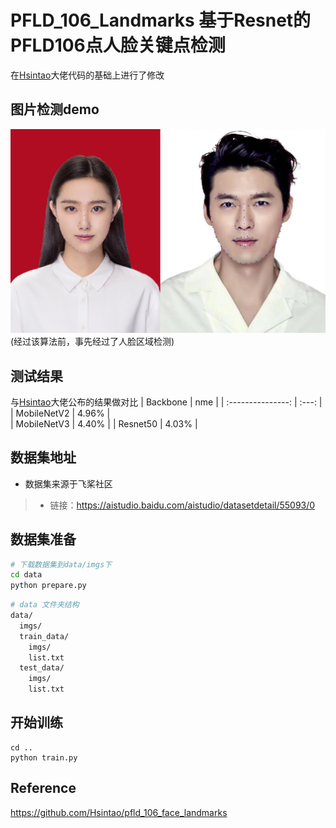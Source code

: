 # PFLD_106_Landmarks 基于Resnet的PFLD106点人脸关键点检测
在[Hsintao](https://github.com/Hsintao/pfld_106_face_landmarks)大佬代码的基础上进行了修改
## 图片检测demo
<img src="samples.png" ><br> (经过该算法前，事先经过了人脸区域检测)
## 测试结果
  与[Hsintao](https://github.com/Hsintao/pfld_106_face_landmarks)大佬公布的结果做对比
  |     Backbone      |  nme  | 
  | :---------------: | :---: |
  |    MobileNetV2    | 4.96% |  
  |    MobileNetV3    | 4.40% |
  |    Resnet50       | 4.03% |
  
## 数据集地址
+ 数据集来源于飞桨社区
>- 链接：https://aistudio.baidu.com/aistudio/datasetdetail/55093/0

## 数据集准备

  ```bash
  # 下载数据集到data/imgs下
  cd data
  python prepare.py
  ```
  ```bash
  # data 文件夹结构
  data/
    imgs/
    train_data/
      imgs/
      list.txt
    test_data/
      imgs/
      list.txt
  ```
## 开始训练
  ```
  cd ..
  python train.py
  ```
## Reference
https://github.com/Hsintao/pfld_106_face_landmarks
